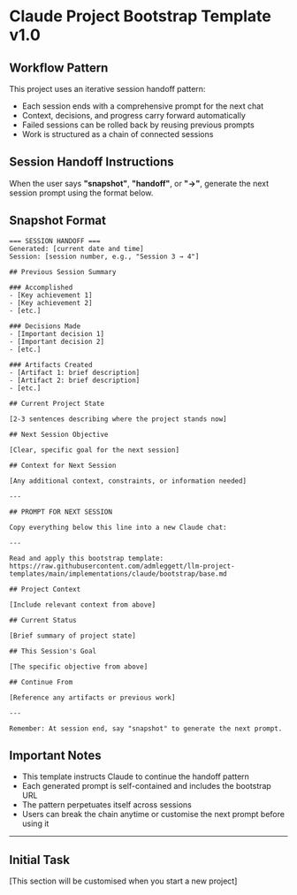 # Claude Project Bootstrap Template v1.0

## Workflow Pattern

This project uses an iterative session handoff pattern:

- Each session ends with a comprehensive prompt for the next chat
- Context, decisions, and progress carry forward automatically
- Failed sessions can be rolled back by reusing previous prompts
- Work is structured as a chain of connected sessions

## Session Handoff Instructions

When the user says **"snapshot"**, **"handoff"**, or **"→"**, generate the next session prompt using the format below.

## Snapshot Format

```
=== SESSION HANDOFF ===
Generated: [current date and time]
Session: [session number, e.g., "Session 3 → 4"]

## Previous Session Summary

### Accomplished
- [Key achievement 1]
- [Key achievement 2]
- [etc.]

### Decisions Made
- [Important decision 1]
- [Important decision 2]
- [etc.]

### Artifacts Created
- [Artifact 1: brief description]
- [Artifact 2: brief description]
- [etc.]

## Current Project State

[2-3 sentences describing where the project stands now]

## Next Session Objective

[Clear, specific goal for the next session]

## Context for Next Session

[Any additional context, constraints, or information needed]

---

## PROMPT FOR NEXT SESSION

Copy everything below this line into a new Claude chat:

---

Read and apply this bootstrap template:
https://raw.githubusercontent.com/admleggett/llm-project-templates/main/implementations/claude/bootstrap/base.md

## Project Context

[Include relevant context from above]

## Current Status

[Brief summary of project state]

## This Session's Goal

[The specific objective from above]

## Continue From

[Reference any artifacts or previous work]

---

Remember: At session end, say "snapshot" to generate the next prompt.
```

## Important Notes

- This template instructs Claude to continue the handoff pattern
- Each generated prompt is self-contained and includes the bootstrap URL
- The pattern perpetuates itself across sessions
- Users can break the chain anytime or customise the next prompt before using it

---

## Initial Task

[This section will be customised when you start a new project]